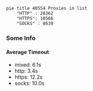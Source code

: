 
```mermaid
pie title 40554 Proxies in list
    "HTTP" : 28362
    "HTTPS": 10566
    "SOCKS" : 8639
```

### Some Info
#### Average Timeout

- mixed: 6.1s
- http: 3.4s
- https: 12.2s
- socks: 10.0s